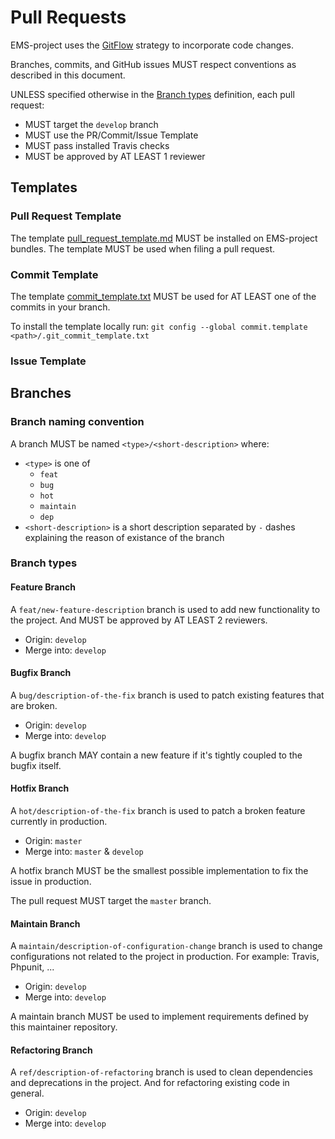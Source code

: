 # Pull Requests
EMS-project uses the [GitFlow](https://www.atlassian.com/git/tutorials/comparing-workflows/gitflow-workflow) strategy to incorporate code changes.

Branches, commits, and GitHub issues MUST respect conventions as described in this document.

UNLESS specified otherwise in the [Branch types](#branch-types) definition, each pull request:
* MUST target the `develop` branch
* MUST use the PR/Commit/Issue Template
* MUST pass installed Travis checks
* MUST be approved by AT LEAST 1 reviewer

## Templates
### Pull Request Template
The template [pull_request_template.md](../master/templates/.github/pull_request_template.md) MUST be installed on EMS-project bundles. The template MUST be used when filing a pull request.

### Commit Template
The template [commit_template.txt](../master/templates/.github/git_commit_template.txt) MUST be used for AT LEAST one of the commits in your branch.

To install the template locally run:
`git config --global commit.template <path>/.git_commit_template.txt`

### Issue Template


## Branches
### Branch naming convention
A branch MUST be named `<type>/<short-description>` where:
* `<type>` is one of
   * `feat`
   * `bug`
   * `hot`
   * `maintain`
   * `dep`
* `<short-description>` is a short description separated by `-` dashes explaining the reason of existance of the branch

### Branch types <a name="branch-types"/>

#### Feature Branch
A `feat/new-feature-description` branch is used to add new functionality to the project. And MUST be approved by AT LEAST 2 reviewers.
* Origin: `develop`
* Merge into: `develop`

#### Bugfix Branch
A `bug/description-of-the-fix` branch is used to patch existing features that are broken.
* Origin: `develop`
* Merge into: `develop`

A bugfix branch MAY contain a new feature if it's tightly coupled to the bugfix itself.

#### Hotfix Branch
A `hot/description-of-the-fix` branch is used to patch a broken feature currently in production.
* Origin: `master`
* Merge into: `master` & `develop`

A hotfix branch MUST be the smallest possible implementation to fix the issue in production.

The pull request MUST target the `master` branch.

#### Maintain Branch
A `maintain/description-of-configuration-change` branch is used to change configurations not related to the project in production. For example: Travis, Phpunit, ...
* Origin: `develop`
* Merge into: `develop`

A maintain branch MUST be used to implement requirements defined by this maintainer repository.

#### Refactoring Branch
A `ref/description-of-refactoring` branch is used to clean dependencies and deprecations in the project. And for refactoring existing code in general.
* Origin: `develop`
* Merge into: `develop`

